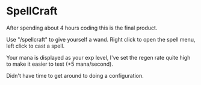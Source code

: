 <h1>SpellCraft</h1>

After spending about 4 hours coding this is the final product.

Use "/spellcraft" to give yourself a wand. Right click to open the spell menu, left click to cast a spell.

Your mana is displayed as your exp level, I've set the regen rate quite high to make it easier to test (+5 mana/second).

Didn't have time to get around to doing a configuration.